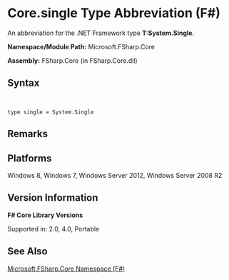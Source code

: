 # Core.single Type Abbreviation (F#)

An abbreviation for the .NET Framework type **T:System.Single**.

**Namespace/Module Path:** Microsoft.FSharp.Core

**Assembly:** FSharp.Core (in FSharp.Core.dll)


## Syntax


```


type single = System.Single

```



## Remarks

## Platforms
Windows 8, Windows 7, Windows Server 2012, Windows Server 2008 R2


## Version Information
**F# Core Library Versions**

Supported in: 2.0, 4.0, Portable




## See Also
[Microsoft.FSharp.Core Namespace &#40;F&#35;&#41;](Microsoft.FSharp.Core-Namespace-%5BFSharp%5D.md)

